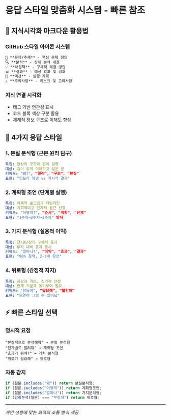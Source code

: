 # 응답 스타일 맞춤화 시스템 - 빠른 참조

## 🎨 지식시각화 마크다운 활용법

### GitHub 스타일 아이콘 시스템
```markdown
🎯 **문제/주제** - 핵심 문제 정의
🔍 **분석** - 상세 분석 내용  
💡 **해결책** - 구체적 해결 방안
📊 **결과** - 예상 효과 및 성과
🚀 **액션** - 실행 계획
⚠️ **주의사항** - 리스크 및 고려사항
```

### 지식 연결 시각화
- 태그 기반 연관성 표시
- 코드 블록 색상 구분 활용
- 체계적 정보 구조로 이해도 향상

## 🎨 4가지 응답 스타일

### 1. **본질 분석형** (근본 원리 탐구)
```yaml
특징: 현상의 구조와 원리 설명
대상: 깊이 있게 이해하고 싶은 분
키워드: "왜?", "원리", "구조", "본질"
표현: "인프라 혁명 vs 가시적 결과"
```

### 2. **계획형 조언** (단계별 실행)
```yaml
특징: 체계적 로드맵과 타임라인
대상: 계획적이고 단계적 접근 선호
키워드: "어떻게?", "순서", "계획", "단계"
표현: "1주차→2주차→3주차" 방식
```

### 3. **가치 분석형** (실용적 이익)
```yaml
특징: 단/중/장기 구체적 효과
대상: 투자 대비 효과 중시
키워드: "얼마나?", "이익", "효과", "결과"
표현: "90% 절약, 2-3배 향상"
```

### 4. **위로형** (감정적 지지)
```yaml
특징: 공감과 격려, 심리적 안정
대상: 현재 기분과 동기부여 필요
키워드: "힘들어", "답답해", "불안해"
표현: "당연히 그럴 수 있어요"
```

## ⚡ 빠른 스타일 선택

### 명시적 요청
```
"본질적으로 분석해줘" → 본질 분석형
"단계별로 알려줘" → 계획형 조언
"효과가 뭐야?" → 가치 분석형
"위로가 필요해" → 위로형
```

### 자동 감지
```typescript
if (질문.includes("왜")) return 본질분석형;
if (질문.includes("어떻게")) return 계획형조언;
if (질문.includes("얼마나")) return 가치분석형;
if (감정분석(질문) === "부정적") return 위로형;
```

---
*개인 성향에 맞는 최적의 소통 방식 제공*